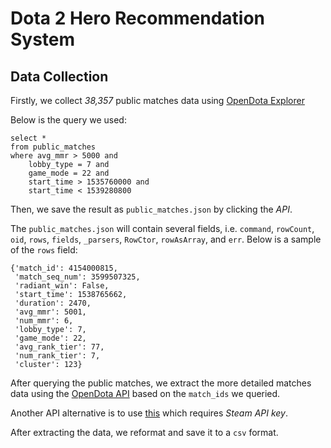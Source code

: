# Dota 2 Hero Recommendation System

## Data Collection

Firstly, we collect *38,357* public matches data using [OpenDota Explorer](https://www.opendota.com/explorer)

Below is the query we used:

```{SQL}
select * 
from public_matches 
where avg_mmr > 5000 and 
    lobby_type = 7 and 
    game_mode = 22 and 
    start_time > 1535760000 and
    start_time < 1539280800
```

Then, we save the result as `public_matches.json` by clicking the *API*.

The `public_matches.json` will contain several fields, i.e. `command`, `rowCount`, `oid`, `rows`, `fields`, `_parsers`, `RowCtor`, `rowAsArray`, and `err`. Below is a sample of the `rows` field:

```
{'match_id': 4154000815,
 'match_seq_num': 3599507325,
 'radiant_win': False,
 'start_time': 1538765662,
 'duration': 2470,
 'avg_mmr': 5001,
 'num_mmr': 6,
 'lobby_type': 7,
 'game_mode': 22,
 'avg_rank_tier': 77,
 'num_rank_tier': 7,
 'cluster': 123}
```

After querying the public matches, we extract the more detailed matches data using the [OpenDota API](https://docs.opendota.com/#) based on the `match_ids` we queried.

Another API alternative is to use [this](https://wiki.teamfortress.com/wiki/WebAPI#Dota_2) which requires *Steam API key*.

After extracting the data, we reformat and save it to a `csv` format.